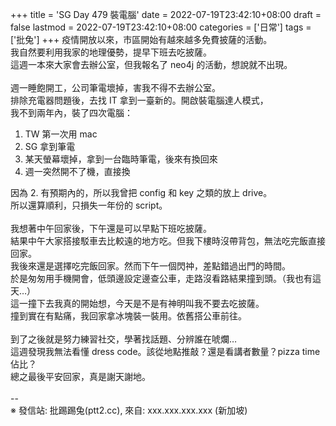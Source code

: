 +++
title = 'SG Day 479 裝電腦'
date = 2022-07-19T23:42:10+08:00
draft = false
lastmod = 2022-07-19T23:42:10+08:00
categories = ['日常']
tags = ['批兔']
+++
疫情開放以來，市區開始有越來越多免費披薩的活動。<br>
我自然要利用我家的地理優勢，提早下班去吃披薩。<br>
這週一本來大家會去辦公室，但我報名了 neo4j 的活動，想說就不出現。<br>
<br>
週一睡飽開工，公司筆電壞掉，害我不得不去辦公室。<br>
排除充電器問題後，去找 IT 拿到一臺新的。開啟裝電腦達人模式，<br>
我不到兩年內，裝了四次電腦：<br>
1. TW 第一次用 mac<br>
2. SG 拿到筆電<br>
3. 某天螢幕壞掉，拿到一台臨時筆電，後來有換回來<br>
4. 週一突然開不了機，直接換

因為 2. 有預期內的，所以我曾把 config 和 key 之類的放上 drive。<br>
所以還算順利，只損失一年份的 script。<br>
<br>
我想著中午回家後，下午還是可以早點下班吃披薩。<br>
結果中午大家搭接駁車去比較遠的地方吃。但我下樓時沒帶背包，無法吃完飯直接回家。<br>
我後來還是選擇吃完飯回家。然而下午一個閃祌，差點錯過出門的時間。<br>
於是匆匆用手機開會，低頭邊設定邊查公車，走路沒看路結果撞到頭。（我也有這天…）<br>
這一撞下去我真的開始想，今天是不是有神明叫我不要去吃披薩。<br>
撞到實在有點痛，我回家拿冰塊裝一裝用。依舊搭公車前往。<br>
<br>
到了之後就是努力練習社交，學著找話題、分辨誰在唬爛…<br>
這週發現我無法看懂 dress code。該從地點推敲？還是看講者數量？pizza time 佔比？<br>
總之最後平安回家，真是謝天謝地。<br>
<br>
--<br>
※ 發信站: 批踢踢兔(ptt2.cc), 來自: xxx.xxx.xxx.xxx (新加坡)<br>
